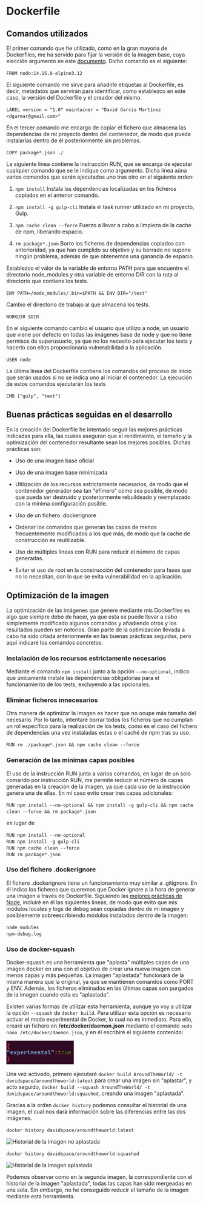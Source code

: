# Dockerfile

## Comandos utilizados

El primer comando que he utilizado, como en la gran mayoria de Dockerfiles, me ha servido para fijar la versión de la imagen base, cuya elección argumento en este [documento](). Dicho comando es el siguiente:

`FROM node:14.15.0-alpine3.12`

El siguiente comando me sirve para añadirle etiquetas al Dockerfile, es decir, metadatos que servirán para identificar, como establezco en este caso, la versión del Dockerfile y el creador del mismo.

`LABEL version = "1.0" maintainer = "David García Martínez <dgarmar@gmail.com>"`

En el tercer comando me encargo de copiar el fichero que almacena las dependencias de mi proyecto dentro del contenedor, de modo que pueda instalarlas dentro de él posteriormente sin problemas. 

`COPY package*.json ./`

La siguiente linea contiene la instrucción RUN, que se encarga de ejecutar cualquier comando que se le indique como argumento. Dicha linea aúna varios comandos que serán ejecutados uno tras otro en el siguiente orden:

1. `npm install` Instala las dependencias localizadas en los ficheros copiados en el anterior comando.

2. `npm install -g gulp-cli` Instala el task runner utilizado en mi proyecto, Gulp.

3. `npm cache clean --force` Fuerzo a llevar a cabo a limpieza de la cache de npm, liberando espacio.

4. `rm package*.json` Borro los ficheros de dependencias copiados con anterioridad, ya que han cumplido su objetivo y su borrado no supone ningún problema, además de que obtenemos una ganancia de espacio.

Establezco el valor de la variable de entorno PATH para que encuentre el directorio node_modules y otra variable de entorno DIR con la ruta al directorio que contiene los tests. 

`ENV PATH=/node_modules/.bin=$PATH && ENV DIR="/test"`

Cambio el directorio de trabajo al que almacena los tests.

`WORKDIR $DIR`

En el siguiente comando cambio el usuario que utilizo a node, un usuario que viene por defecto en todas las imágenes base de node y que no tiene permisos de superusuario, ya que no los necesito para ejecutar los tests y hacerlo con ellos proporcionaría vulnerabilidad a la aplicación.

`USER node`

La última linea del Dockerfile contiene los comandos del proceso de inicio que serán usados si no se indica uno al iniciar el contenedor. La ejecución de estos comandos ejecutarán los tests

`CMD ["gulp", "test"]`

## Buenas prácticas seguidas en el desarrollo

En la creación del Dockerfile he intentado seguir las mejores prácticas indicadas para ella, las cuales aseguran que el rendimiento, el tamaño y la optimización del contenedor resultante sean los mejores posibles. Dichas prácticas son:

- Uso de una imagen base oficial

- Uso de una imagen base minimizada

- Utilización de los recursos estrictamente necesarios, de modo que el contenedor generador sea tan "efímero" como sea posible, de modo que pueda ser destruido y posteriormente rebuildeado y reemplazado con la mínima configuración posible.

- Uso de un fichero .dockerignore

- Ordenar los comandos que generan las capas de menos frecuentemente modificados a los que más, de modo que la cache de construcción es reutilizable.

- Uso de múltiples lineas con RUN para reducir el número de capas generadas.

- Evitar el uso de root en la construcción del contenedor para fases que no lo necesitan, con lo que se evita vulnerabilidad en la aplicación.

## Optimización de la imagen

La optimización de las imágenes que genere mediante mis Dockerfiles es algo que siempre debo de hacer, ya que esta se puede llevar a cabo simplemente modificado algunos comandos y añadiendo otros y los resultados pueden ser notorios. Gran parte de la optimización llevada a cabo ha sido citada anteriormente en las buenas prácticas seguidas, pero aquí indicaré los comandos concretos:

### Instalación de los recursos estrictamente necesarios

Mediante el comando `npm install` junto a la opción `--no-optional`, indico que únicamente instale las dependencias obligatorias para el funcionamiento de los tests, excluyendo a las opcionales. 

### Eliminar ficheros innecesarios

Otra manera de optimizar la imagen es hacer que no ocupe más tamaño del necesario. Por lo tanto, intentaré borrar todos los ficheros que no cumplan un rol específico para la realización de los tests, como es el caso del fichero de dependencias una vez instaladas estas o el caché de npm tras su uso.

`RUN rm ./package*.json && npm cache clean --force`

### Generación de las mínimas capas posibles

El uso de ĺa instrucción RUN junto a varios comandos, en lugar de un solo comando por instrucción RUN, me permite reducir el número de capas generadas en la creación de la imagen, ya que cada uso de la instrucción genera una de ellas. En mi caso evito crear tres capas adicionales:

`RUN npm install --no-optional && npm install -g gulp-cli && npm cache clean --force && rm package*.json`

en lugar de

`RUN npm install --no-optional`\
`RUN npm install -g gulp-cli`\
`RUN npm cache clean --force`\
`RUN rm package*.json`

### Uso del fichero .dockerignore

El fichero .dockerignore tiene un funcionamiento muy similar a .gitignore. En él indico los ficheros que queremos que Docker ignore a la hora de generar una imagen a través de Dockerfile. Siguiendo las [mejores prácticas de Node](https://nodejs.org/en/docs/guides/nodejs-docker-webapp/), incluiré en él las siguientes lineas, de modo que evito que mis módulos locales y logs de debug sean copiadas dentro de mi imagen y posiblemente sobreescribiendo módulos instalados dentro de la imagen:

`node_modules`\
`npm-debug.log`

### Uso de docker-squash

Docker-squash es una herramienta que "aplasta" múltiples capas de una imagen docker en una con el objetivo de crear una nueva imagen con menos capas y más pequeñas. La imagen "aplastada" funcionará de la misma manera que la original, ya que se mantienen comandos como PORT y ENV. Además, los ficheros eliminados en las últimas capas son purgados de la imagen cuando esta es "aplastada".

Existen varias formas de utilizar esta herramienta, aunque yo voy a utilizar la opción `--squash` de `docker build`. Para utilizar esta opción es necesario activar el modo experimental de Docker, lo cual no es inmediato. Para ello, crearé un fichero en **/etc/docker/daemon.json** mediante el comando `sudo nano /etc/docker/daemon.json`, y en él escribiré el siguiente contenido:

![Docker experimental](https://github.com/Davidspace/AroundTheWorld/blob/master/docs/imagenes/docker_experimental.png)

Una vez activado, primero ejecutaré `docker build AroundTheWorld/ -t davidspace/aroundtheworld:latest` para crear una imagen sin "aplastar", y acto seguido, `docker build --squash AroundTheWorld/ -t davidspace/aroundtheworld:squashed`, creando una imagen "aplastada".

Gracias a la orden `docker history` podemos consultar el historial de una imagen, el cual nos dará información sobre las diferencias entre las dos imágenes.

`docker history davidspace/aroundtheworld:latest`

![Historial de la imagen no aplastada](https://github.com/Davidspace/AroundTheWorld/blob/master/docs/imagenes/docker_historial_latest.png)

`docker history davidspace/aroundtheworld:squashed`

![Historial de la imagen aplastada](https://github.com/Davidspace/AroundTheWorld/blob/master/docs/imagenes/docker_historial_squashed.png)

Podemos observar como en la segunda imagen, la correspondiente con el historial de la imagen "aplastada", todas las capas han sido mergeadas en una sola. Sin embargo, no he conseguido reducir el tamaño de la imagen mediante esta herramienta.



